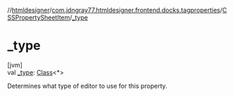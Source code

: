 //[htmldesigner](../../../index.md)/[com.jdngray77.htmldesigner.frontend.docks.tagproperties](../index.md)/[CSSPropertySheetItem](index.md)/[_type](_type.md)

# _type

[jvm]\
val [_type](_type.md): [Class](https://docs.oracle.com/javase/8/docs/api/java/lang/Class.html)&lt;*&gt;

Determines what type of editor to use for this property.
